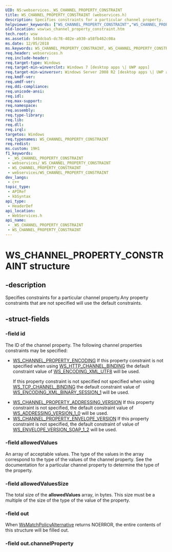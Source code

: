 ```yaml
---
UID: NS:webservices._WS_CHANNEL_PROPERTY_CONSTRAINT
title: WS_CHANNEL_PROPERTY_CONSTRAINT (webservices.h)
description: Specifies constraints for a particular channel property.
helpviewer_keywords: ["WS_CHANNEL_PROPERTY_CONSTRAINT","WS_CHANNEL_PROPERTY_CONSTRAINT structure [Web Services for Windows]","webservices/WS_CHANNEL_PROPERTY_CONSTRAINT","wsw.ws_channel_property_constraint"]
old-location: wsw\ws_channel_property_constraint.htm
tech.root: wsw
ms.assetid: 548dcba5-dc78-402e-a930-a58fb462c08a
ms.date: 12/05/2018
ms.keywords: WS_CHANNEL_PROPERTY_CONSTRAINT, WS_CHANNEL_PROPERTY_CONSTRAINT structure [Web Services for Windows], webservices/WS_CHANNEL_PROPERTY_CONSTRAINT, wsw.ws_channel_property_constraint
req.header: webservices.h
req.include-header: 
req.target-type: Windows
req.target-min-winverclnt: Windows 7 [desktop apps \| UWP apps]
req.target-min-winversvr: Windows Server 2008 R2 [desktop apps \| UWP apps]
req.kmdf-ver: 
req.umdf-ver: 
req.ddi-compliance: 
req.unicode-ansi: 
req.idl: 
req.max-support: 
req.namespace: 
req.assembly: 
req.type-library: 
req.lib: 
req.dll: 
req.irql: 
targetos: Windows
req.typenames: WS_CHANNEL_PROPERTY_CONSTRAINT
req.redist: 
ms.custom: 19H1
f1_keywords:
 - _WS_CHANNEL_PROPERTY_CONSTRAINT
 - webservices/_WS_CHANNEL_PROPERTY_CONSTRAINT
 - WS_CHANNEL_PROPERTY_CONSTRAINT
 - webservices/WS_CHANNEL_PROPERTY_CONSTRAINT
dev_langs:
 - c++
topic_type:
 - APIRef
 - kbSyntax
api_type:
 - HeaderDef
api_location:
 - WebServices.h
api_name:
 - _WS_CHANNEL_PROPERTY_CONSTRAINT
 - WS_CHANNEL_PROPERTY_CONSTRAINT
---
```


# WS_CHANNEL_PROPERTY_CONSTRAINT structure


## -description

Specifies constraints
                for a particular channel property.Any property constraints that are not specified will use
                the default constraints.

## -struct-fields

### -field id

The ID of the channel property.  The following channel 
                    properties constraints may be specified:
                

<ul>
<li>
<a href="/windows/desktop/api/webservices/ne-webservices-ws_channel_property_id">WS_CHANNEL_PROPERTY_ENCODING</a>
If this property constraint is not specified when using 
                        <a href="/windows/desktop/api/webservices/ne-webservices-ws_channel_binding">WS_HTTP_CHANNEL_BINDING</a> the default constraint value
                        of <a href="/windows/desktop/api/webservices/ne-webservices-ws_encoding">WS_ENCODING_XML_UTF8</a> will be used.
                    

If this property constraint is not specified not specified when using 
                        <a href="/windows/desktop/api/webservices/ne-webservices-ws_channel_binding">WS_TCP_CHANNEL_BINDING</a> the default constraint value of 
                        <a href="/windows/desktop/api/webservices/ne-webservices-ws_encoding">WS_ENCODING_XML_BINARY_SESSION_1</a> will be used.
                    

</li>
<li>
<a href="/windows/desktop/api/webservices/ne-webservices-ws_channel_property_id">WS_CHANNEL_PROPERTY_ADDRESSING_VERSION</a>
If this property constraint is not specified, the default constraint
                        value of <a href="/windows/desktop/api/webservices/ne-webservices-ws_addressing_version">WS_ADDRESSING_VERSION_1_0</a> will be used.
                    

</li>
<li>
<a href="/windows/desktop/api/webservices/ne-webservices-ws_channel_property_id">WS_CHANNEL_PROPERTY_ENVELOPE_VERSION</a>
If this property constraint is not specified, the default constraint of 
                        value of <a href="/windows/desktop/api/webservices/ne-webservices-ws_envelope_version">WS_ENVELOPE_VERSION_SOAP_1_2</a> will be used.
                    

</li>
</ul>

### -field allowedValues

An array of acceptable values.  The type of
                    the values in the array correspond to the type of the values
                    of the channel property.  See the documentation for
                    a particular channel property to determine the type of the
                    property.

### -field allowedValuesSize

The total size of the <b>allowedValues</b> array, in bytes.  This
                    size must be a multiple of the size of the type of the value
                    of the property.

### -field out

When <a href="/windows/desktop/api/webservices/nf-webservices-wsmatchpolicyalternative">WsMatchPolicyAlternative</a> returns NOERROR, the
                    entire contents of this structure will be filled out.

### -field out.channelProperty

